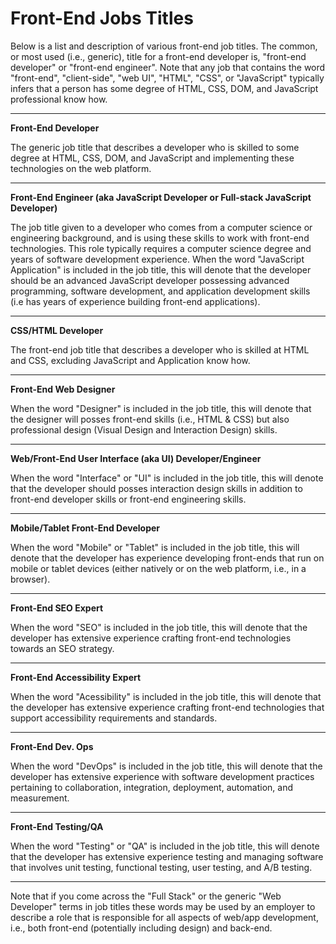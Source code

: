 # Front-End Jobs Titles

Below is a list and description of various front-end job titles. The common, or most used (i.e., generic), title for a front-end developer is, "front-end developer" or "front-end engineer". Note that any job that contains the word "front-end", "client-side", "web UI", "HTML", "CSS", or "JavaScript" typically infers that a person has some degree of HTML, CSS, DOM, and JavaScript professional know how.

***

**Front-End Developer**

The generic job title that describes a developer who is skilled to some degree at HTML, CSS, DOM, and JavaScript and implementing these technologies on the web platform.

***

**Front-End Engineer (aka JavaScript Developer or Full-stack JavaScript Developer)**

The job title given to a developer who comes from a computer science or engineering background, and is using these skills to work with front-end technologies. This role typically requires a computer science degree and years of software development experience. When the word "JavaScript Application" is included in the job title, this will denote that the developer should be an advanced JavaScript developer possessing advanced programming, software development, and application development skills (i.e has years of experience building front-end applications).

***

**CSS/HTML Developer**

The front-end job title that describes a developer who is skilled at HTML and CSS, excluding JavaScript and Application know how.

***

**Front-End Web Designer**

When the word "Designer" is included in the job title, this will denote that the designer will posses front-end skills (i.e., HTML & CSS) but also professional design (Visual Design and Interaction Design) skills.

***

**Web/Front-End User Interface (aka UI) Developer/Engineer**

When the word "Interface" or "UI" is included in the job title, this will denote that the developer should posses interaction design skills in addition to front-end developer skills or front-end engineering skills.

***

**Mobile/Tablet Front-End Developer**

When the word "Mobile" or "Tablet" is included in the job title, this will denote that the developer has experience developing front-ends that run on mobile or tablet devices (either natively or on the web platform, i.e., in a browser).

***

**Front-End SEO Expert**

When the word "SEO" is included in the job title, this will denote that the developer has extensive experience crafting front-end technologies towards an SEO strategy.

***

**Front-End Accessibility Expert**

When the word "Acessibility" is included in the job title, this will denote that the developer has extensive experience crafting front-end technologies that support accessibility requirements and standards.

***

**Front-End Dev. Ops**

When the word "DevOps" is included in the job title, this will denote that the developer has extensive experience with software development practices pertaining to collaboration, integration, deployment, automation, and measurement.

***

**Front-End Testing/QA**

When the word "Testing" or "QA" is included in the job title, this will denote that the developer has extensive experience testing and managing software that involves unit testing, functional testing, user testing, and A/B testing.

***

Note that if you come across the "Full Stack" or the generic "Web Developer" terms in job titles these words may be used by an employer to describe a role that is responsible for all aspects of web/app development, i.e., both front-end (potentially including design) and back-end.
